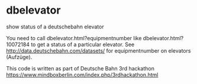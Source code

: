 # dbelevator
show status of a deutschebahn elevator

You need to call dbelevator.html?equipmentnumber like dbelevator.html?10072184 to get a status of a particular elevator. 
See http://data.deutschebahn.com/datasets/ for equipmentnumber on elevators (Aufzüge).

This code is written as part of Deutsche Bahn 3rd hackathon https://www.mindboxberlin.com/index.php/3rdhackathon.html
